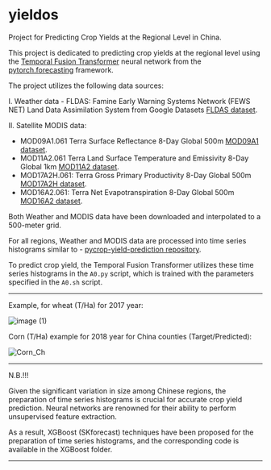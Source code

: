 # yieldos
Project for Predicting Crop Yields at the Regional Level in China.

This project is dedicated to predicting crop yields at the regional level using the [Temporal Fusion Transformer](https://pytorch-forecasting.readthedocs.io/en/stable/api/pytorch_forecasting.models.temporal_fusion_transformer.TemporalFusionTransformer.html#) neural network from the [pytorch.forecasting](https://pytorch-forecasting.readthedocs.io/) framework.

The project utilizes the following data sources:

I. Weather data - FLDAS: Famine Early Warning Systems Network (FEWS NET) Land Data Assimilation System from Google Datasets [FLDAS dataset](https://developers.google.com/earth-engine/datasets/catalog/NASA_FLDAS_NOAH01_C_GL_M_V001).

II. Satellite MODIS data:

   - MOD09A1.061 Terra Surface Reflectance 8-Day Global 500m [MOD09A1 dataset](https://developers.google.com/earth-engine/datasets/catalog/MODIS_061_MOD09A1).
   - MOD11A2.061 Terra Land Surface Temperature and Emissivity 8-Day Global 1km [MOD11A2 dataset](https://developers.google.com/earth-engine/datasets/catalog/MODIS_061_MOD11A2).
   - MOD17A2H.061: Terra Gross Primary Productivity 8-Day Global 500m [MOD17A2H dataset](https://developers.google.com/earth-engine/datasets/catalog/MODIS_061_MOD17A2H).
   - MOD16A2.061: Terra Net Evapotranspiration 8-Day Global 500m [MOD16A2 dataset](https://developers.google.com/earth-engine/datasets/catalog/MODIS_061_MOD16A2).

Both Weather and MODIS data have been downloaded and interpolated to a 500-meter grid.

For all regions, Weather and MODIS data are processed into time series histograms similar to - [pycrop-yield-prediction repository](https://github.com/gabrieltseng/pycrop-yield-prediction).

To predict crop yield, the Temporal Fusion Transformer utilizes these time series histograms in the `A0.py` script, which is trained with the parameters specified in the `A0.sh` script.

***************************************************************************************************
Example, for wheat (T/Ha) for 2017 year:

![image (1)](https://github.com/koyacolab/yieldos/assets/115004547/c879907e-9697-499b-b09d-1cbe9cf2c64c)

Corn (T/Ha) example for 2018 year for China counties (Target/Predicted):

![Corn_Ch](https://github.com/koyacolab/yieldos/assets/115004547/a80bb5d1-a10b-43f3-805a-f596482ab265)
***************************************************************************************************

N.B.!!!

Given the significant variation in size among Chinese regions, the preparation of time series histograms is crucial for accurate crop yield prediction. Neural networks are renowned for their ability to perform unsupervised feature extraction. 

As a result, XGBoost (SKforecast) techniques have been proposed for the preparation of time series histograms, and the corresponding code is available in the XGBoost folder.

***************************************************************************************************
